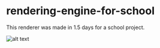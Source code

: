 # rendering-engine-for-school
 
This renderer was made in 1.5 days for a school project.

![alt text](https://github.com/WaterDev-25/rendering-engine-for-school/blob/main/resources/800px.gif?raw=true)
